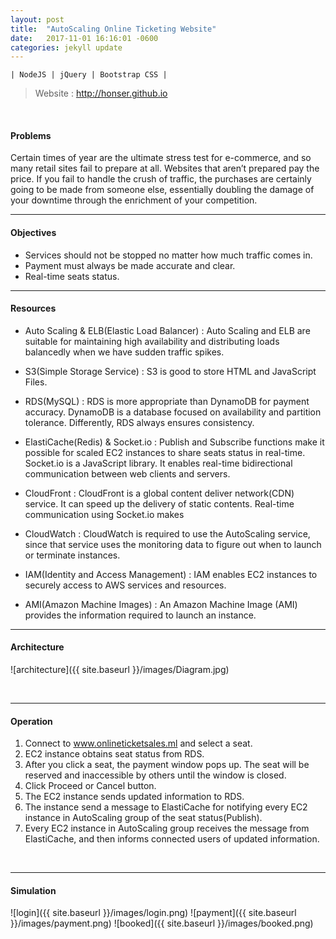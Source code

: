 ```yaml
---
layout: post
title:  "AutoScaling Online Ticketing Website"
date:   2017-11-01 16:16:01 -0600
categories: jekyll update
---
```

	| NodeJS | jQuery | Bootstrap CSS | 

>Website : <http://honser.github.io>  

&nbsp;
 
#### Problems
Certain times of year are the ultimate stress test for e-commerce, and so many retail sites fail to prepare at all. Websites that aren’t prepared pay the price. If you fail to handle the crush of traffic, the purchases are certainly going to be made from someone else, essentially doubling the damage of your downtime through the enrichment of your competition.
&nbsp;


---  
#### Objectives
- Services should not be stopped no matter how much traffic comes in.
- Payment must always be made accurate and clear.
- Real-time seats status.
&nbsp;


---
#### Resources
- Auto Scaling & ELB(Elastic Load Balancer)
: Auto Scaling and ELB are suitable for maintaining high availability and distributing loads balancedly when we have sudden traffic spikes.

- S3(Simple Storage Service)
: S3 is good to store HTML and JavaScript Files.

- RDS(MySQL)
: RDS is more appropriate than DynamoDB for payment accuracy. DynamoDB is a database focused on availability and partition tolerance. Differently, RDS always ensures consistency.

- ElastiCache(Redis) & Socket.io
: Publish and Subscribe functions make it possible for scaled EC2 instances to share seats status in real-time. Socket.io is a JavaScript library. It enables real-time bidirectional communication between web clients and servers.

- CloudFront
: CloudFront is a global content deliver network(CDN) service. It can speed up the delivery of static contents. Real-time communication using Socket.io  makes 

- CloudWatch
: CloudWatch is required to use the AutoScaling service, since that service uses the monitoring data to figure out when to launch or terminate instances.

- IAM(Identity and Access Management)
: IAM enables EC2 instances to securely access to AWS services and resources.

- AMI(Amazon Machine Images)
: An Amazon Machine Image (AMI) provides the information required to launch an instance.
&nbsp;


---
#### Architecture

![architecture]({{ site.baseurl }}/images/Diagram.jpg)

&nbsp;


---

#### Operation
1. Connect to www.onlineticketsales.ml and select a seat.  
2. EC2 instance obtains seat status from RDS.
3. After you click a seat, the payment window pops up. The seat will be reserved and inaccessible by others until the window is closed.
4. Click Proceed or Cancel button. 
5. The EC2 instance sends updated information to RDS. 
6. The instance send a message to ElastiCache for notifying every EC2 instance in AutoScaling group of the seat status(Publish).  
7. Every EC2 instance in AutoScaling group receives the message from ElastiCache, and then informs connected users of updated information.

&nbsp;


---

#### Simulation

![login]({{ site.baseurl }}/images/login.png)
![payment]({{ site.baseurl }}/images/payment.png)
![booked]({{ site.baseurl }}/images/booked.png)
